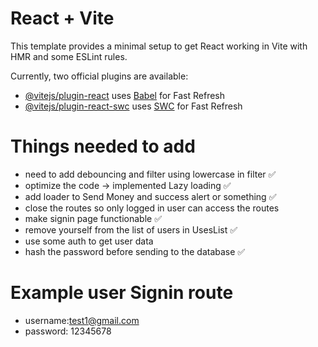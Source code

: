 # React + Vite

This template provides a minimal setup to get React working in Vite with HMR and some ESLint rules.

Currently, two official plugins are available:

- [@vitejs/plugin-react](https://github.com/vitejs/vite-plugin-react/blob/main/packages/plugin-react/README.md) uses [Babel](https://babeljs.io/) for Fast Refresh
- [@vitejs/plugin-react-swc](https://github.com/vitejs/vite-plugin-react-swc) uses [SWC](https://swc.rs/) for Fast Refresh


# Things needed to add 
- need to add debouncing and filter using lowercase in filter ✅
- optimize the code -> implemented Lazy loading ✅
- add loader to Send Money and success alert or something ✅
- close the routes so only logged in user can access the routes
- make signin page functionable ✅
- remove yourself from the list of users in UsesList ✅
- use some auth to get user data 
- hash the password before sending to the database ✅

# Example user Signin route 
- username:test1@gmail.com 
- password: 12345678